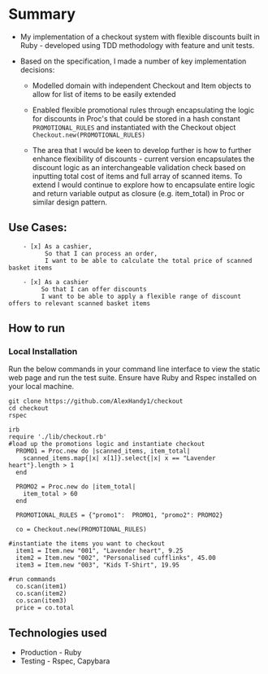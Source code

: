 Summary
=================

* My implementation of a checkout system with flexible discounts built in Ruby - developed using TDD methodology with feature and unit tests.

* Based on the specification, I made a number of key implementation decisions:

  * Modelled domain with independent Checkout and Item objects to allow for list of items to be easily extended

  * Enabled flexible promotional rules through encapsulating the logic for discounts in Proc's that could be stored in a hash constant ```PROMOTIONAL_RULES``` and instantiated with the Checkout object ```Checkout.new(PROMOTIONAL_RULES)```
  * The area that I would be keen to develop further is how to further enhance flexibility of discounts - current version encapsulates the discount logic as an interchangeable validation check based on inputting total cost of items and full array of scanned items. To extend I would continue to explore how to encapsulate entire logic and return variable output as closure (e.g. item_total) in Proc or similar design pattern.

Use Cases:
-------

```
    - [x] As a cashier,
          So that I can process an order,
          I want to be able to calculate the total price of scanned basket items

    - [x] As a cashier
         So that I can offer discounts
         I want to be able to apply a flexible range of discount offers to relevant scanned basket items
```

How to run
----

### Local Installation

Run the below commands in your command line interface to view the static web page and run the test suite. Ensure have Ruby and Rspec installed on your local machine.

```
git clone https://github.com/AlexHandy1/checkout
cd checkout
rspec

irb
require './lib/checkout.rb'
#load up the promotions logic and instantiate checkout
  PROMO1 = Proc.new do |scanned_items, item_total|
    scanned_items.map{|x| x[1]}.select{|x| x == "Lavender heart"}.length > 1
  end

  PROMO2 = Proc.new do |item_total|
    item_total > 60
  end

  PROMOTIONAL_RULES = {"promo1":  PROMO1, "promo2": PROMO2}

  co = Checkout.new(PROMOTIONAL_RULES)

#instantiate the items you want to checkout
  item1 = Item.new "001", "Lavender heart", 9.25
  item2 = Item.new "002", "Personalised cufflinks", 45.00
  item3 = Item.new "003", "Kids T-Shirt", 19.95

#run commands
  co.scan(item1)
  co.scan(item2)
  co.scan(item3)
  price = co.total

```

Technologies used
----

* Production - Ruby
* Testing - Rspec, Capybara